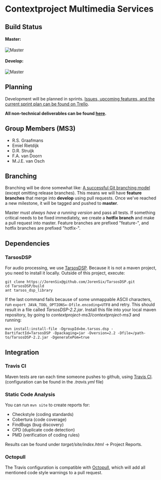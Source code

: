 # Contextproject Multimedia Services

## Build Status
#### Master:
![Master](https://travis-ci.org/daveystruijk/contextproject-ms3.svg?branch=master)
#### Develop:
![Master](https://travis-ci.org/daveystruijk/contextproject-ms3.svg?branch=develop)

## Planning
Development will be planned in sprints. [Issues, upcoming features, and the current sprint plan can be found on Trello](https://trello.com/b/zRkZ4BgD/contextproject).

**All non-technical deliverables can be found [here](https://drive.google.com/folderview?id=0Bz11IfzFqxcWflhYalNCZlJzM1g4WExrS3AyNVVvNGJfeDA4OW9NZ19jck50dmxXUm5USUk).**

## Group Members (MS3)
- R.S. Graafmans
- Emiel Rietdijk
- D.R. Struijk
- F.A. van Doorn
- M.J.E. van Osch

## Branching
Branching will be done somewhat like: [A successful Git branching model](http://nvie.com/posts/a-successful-git-branching-model/) (except omitting release branches). This means we will have **feature branches** that merge into **develop** using pull requests. Once we've reached a new milestone, it will be tagged and pushed to **master**.

Master must *always have a running version* and pass all tests. If something critical needs to be fixed immediately, we create a **hotfix branch** and make a pull request into master. Feature branches are prefixed "feature-", and hotfix branches are prefixed "hotfix-".

## Dependencies
### TarsosDSP
For audio processing, we use [TarsosDSP](https://github.com/JorenSix/TarsosDSP). Because it is not a maven project, you need to install it locally. Outside of this project, execute:
```
git clone https://JorenSix@github.com/JorenSix/TarsosDSP.git
cd TarsosDSP/build
ant tarsos_dsp_library
```
If the last command fails because of some unmappable ASCII characters, run ```export JAVA_TOOL_OPTIONS=-Dfile.encoding=UTF8``` and retry. This should result in a file called *TarsosDSP-2.2.jar*. Install this file into your local maven repository, by going to *contextproject-ms3/contextproject-ms3* and running:
```
mvn install:install-file -DgroupId=be.tarsos.dsp -DartifactId=TarsosDSP -Dpackaging=jar -Dversion=2.2 -Dfile=/path-to/TarsosDSP-2.2.jar -DgeneratePom=true
```

## Integration
### Travis CI
Maven tests are ran each time someone pushes to github, using [Travis CI](https://travis-ci.org/). (configuration can be found in the *.travis.yml* file)

### Static Code Analysis
You can run ```mvn site``` to create reports for:

- Checkstyle (coding standards)
- Cobertura (code coverage)
- FindBugs (bug discovery)
- CPD (duplicate code detection)
- PMD (verification of coding rules)

Results can be found under *target/site/index.html* -> Project Reports.

### Octopull
The Travis configuration is compatible with [Octopull](http://www.rmhartog.me/octopull/), which will add all mentioned code style warnings to a pull request.
